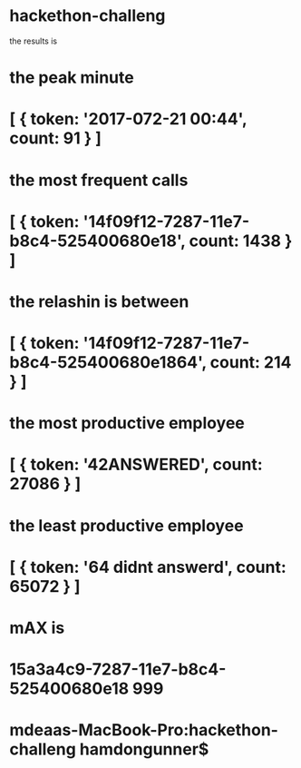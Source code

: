 # hackethon-challeng

the results is 

# the peak minute
# [ { token: '2017-072-21 00:44', count: 91 } ]
# the most frequent calls
# [ { token: '14f09f12-7287-11e7-b8c4-525400680e18', count: 1438 } ]
# the relashin is between
# [ { token: '14f09f12-7287-11e7-b8c4-525400680e1864', count: 214 } ]
# the most productive employee
# [ { token: '42ANSWERED', count: 27086 } ]
# the least productive employee
# [ { token: '64 didnt answerd', count: 65072 } ]
# mAX is 
# 15a3a4c9-7287-11e7-b8c4-525400680e18 999
# mdeaas-MacBook-Pro:hackethon-challeng hamdongunner$ 

